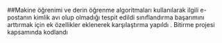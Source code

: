 ##Makine öğrenimi ve derin öğrenme algoritmaları kullanılarak ilgili e-postanın
 kimlik avı olup olmadığı tespit edildi sınıflandırma başarımını arttırmak için
 ek özellikler eklenerek karşılaştırma yapıldı . Bitirme projesi kapsamında
 kodlandı
